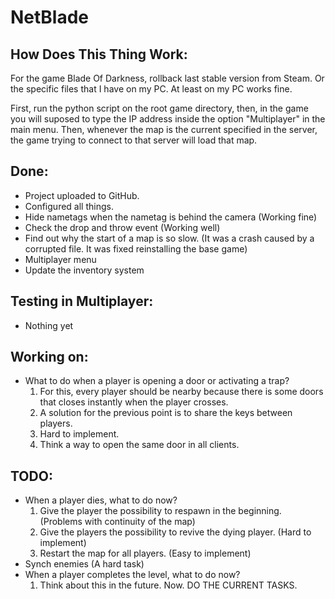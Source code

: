 # NetBlade

## How Does This Thing Work:

For the game Blade Of Darkness, rollback last stable version from Steam. Or the specific files that I have on my PC. At least on my PC works fine.

First, run the python script on the root game directory, then, in the game you will suposed to type the IP address inside the option "Multiplayer" in the main menu. Then, whenever the map is the current specified in the server, the game trying to connect to that server will load that map.

## Done:
- Project uploaded to GitHub.
- Configured all things.
- Hide nametags when the nametag is behind the camera (Working fine)
- Check the drop and throw event (Working well)
- Find out why the start of a map is so slow. (It was a crash caused by a corrupted file. It was fixed reinstalling the base game)
- Multiplayer menu
- Update the inventory system

## Testing in Multiplayer:
- Nothing yet

## Working on:
- What to do when a player is opening a door or activating a trap?
  1. For this, every player should be nearby because there is some doors that closes instantly when the player crosses.
  2. A solution for the previous point is to share the keys between players.
  3. Hard to implement.
  4. Think a way to open the same door in all clients.

## TODO:
- When a player dies, what to do now?
  1. Give the player the possibility to respawn in the beginning. (Problems with continuity of the map)
  2. Give the players the possibility to revive the dying player. (Hard to implement)
  3. Restart the map for all players. (Easy to implement)
- Synch enemies (A hard task)
- When a player completes the level, what to do now?
  1. Think about this in the future. Now. DO THE CURRENT TASKS.